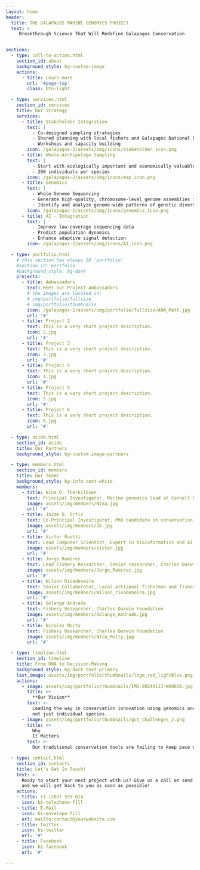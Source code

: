 ```yaml
---
layout: home
header:
  title: THE GALAPAGOS MARINE GENOMICS PROJECT
  text: >
     Breakthrough Science That Will Redefine Galapagos Conservation


sections:
  - type: call-to-action.html
    section_id: about
    background_style: bg-custom-image
    actions:
      - title: Learn more
        url: '#page-top'
        class: btn-light

  - type: services.html
    section_id: services
    title: Our Strategy
    services:
      - title: Stakeholder Integration
        text: |
          - Co-designed sampling strategies
          - Shared planning with local fishers and Galapagos National Park staff
          - Workshops and capacity building
        icon: /galapagos-2/assets/img/icons/stakeholder_icon.png
      - title: Whole-Archipelago Sampling
        text: |
          - Start with ecologically important and economically valuable species
          - 200 individuals per species
        icon: /galapagos-2/assets/img/icons/map_icon.png
      - title: Genomics
        text: |
          - Whole Genome Sequencing
          - Generate high-quality, chromosome-level genome assemblies for each target species
          - Identify and analyze genome-wide patterns of genetic diversity and variation
        icon: /galapagos-2/assets/img/icons/genomics_icon.png
      - title: AI - Integration
        text: |
          - Improve low-coverage sequencing data
          - Predict population dynamics
          - Enhance adaptive signal detection
        icon: /galapagos-2/assets/img/icons/AI_icon.png

  - type: portfolio.html
    # this section has always ID 'portfolio'
    #section_id: portfolio
    #background_style: bg-dark
    projects:
      - title: Ambassadors
        text: Meet our Project Ambassadors
        # the images are located in:
        # img/portfolio/fullsize
        # img/portfolio/thumbnails
        icon: /galapagos-2/assets/img/portfolio/fullsize/ANA_Matt.jpg
        url: '#'
      - title: Project 2
        text: This is a very short project description.
        icon: 2.jpg
        url: '#'
      - title: Project 3
        text: This is a very short project description.
        icon: 3.jpg
        url: '#'
      - title: Project 4
        text: This is a very short project description.
        icon: 4.jpg
        url: '#'
      - title: Project 5
        text: This is a very short project description.
        icon: 5.jpg
        url: '#'
      - title: Project 6
        text: This is a very short project description.
        icon: 6.jpg
        url: '#'

  - type: aside.html
    section_id: aside
    title: Our Partners
    background_style: bg-custom-image-partners

  - type: members.html
    section_id: members
    title: Our Team!
    background_style: bg-info text-white
    members:
      - title: Nina O. Therkildsen
        text: Principal Investigator, Marine genomics lead at Cornell University
        image: assets/img/members/Nina.jpg
        url: '#'
      - title: Jaime D. Ortiz
        text: Co-Principal Investigator, PhD candidate in conservation genomics, Cornell University
        image: assets/img/members/JD.jpg
        url: '#'
      - title: Victor Ruotti
        text: Lead Computer Scientist, Expert in bioinformatics and AI for large-scale genomic analysis
        image: assets/img/members/Victor.jpg
        url: '#'
      - title: Jorge Ramirez
        text: Lead Fishery Researcher, Senior researcher, Charles Darwin Foundation
        image: assets/img/members/Jorge_Ramirez.jpg
        url: '#'
      - title: Wilson Rivadeneira
        text: Senior Collaborator, Local artisanal fisherman and fisheries engineer in the Galapagos
        image: assets/img/members/Wilson_rivadeneira.jpg
        url: '#'
      - title: Solange Andrade
        text: Fishery Researcher, Charles Darwin Foundation
        image: assets/img/members/Solange_Andrade.jpg
        url: '#'
      - title: Nicolas Moity
        text: Fishery Researcher, Charles Darwin Foundation
        image: assets/img/members/Nico_Moity.jpg
        url: '#'

  - type: timeline.html
    section_id: timeline
    title: From DNA to Decision-Making
    background_style: bg-dark text-primary
    last_image: assets/img/portfolio/thumbnails/logo_red_lightBlue.png
    actions:
      - image: assets/img/portfolio/thumbnails/IMG-20240113-WA0030.jpg
        title: >+
          **Our Vision**
        text: >-
          Leading the way in conservation innovation using genomics and AI to safeguard whole ecosystems, 
          not just individual species.
      - image: assets/img/portfolio/thumbnails/gct_challenges_2.png
        title: >+
          Why
          It Matters
        text: >-
          Our traditional conservation tools are failing to keep pace with the mounting challenges.

  - type: contact.html
    section_id: contacts
    title: Let's Get In Touch!
    text: >-
      Ready to start your next project with us? Give us a call or send us an email
      and we will get back to you as soon as possible!
    actions:
    - title: +1 (202) 555-014
      icon: bi-telephone-fill
    - title: E-Mail
      icon: bi-envelope-fill
      url: mailto:contact@yourwebsite.com
    - title: Twitter
      icon: bi-twitter
      url: '#'
    - title: Facebook
      icon: bi-facebook
      url: '#'

---
```

